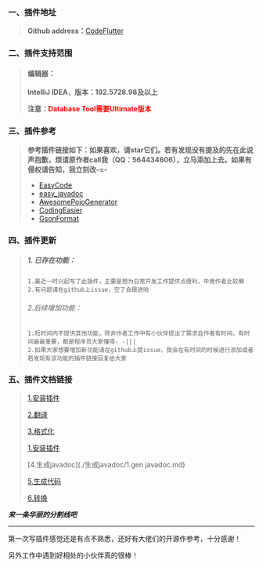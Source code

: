 ### 一、插件地址

>**Github address：**<a href="https://github.com/GingJing/CodeFlutter">CodeFlutter</a>

### 二、插件支持范围

>#### 编辑器：
>
>**IntelliJ IDEA**，**版本：192.5728.98及以上** 
>
>**注意：<font color="red">Database Tool需要Ultimate版本</font>**
>
>

### 三、插件参考

>**参考插件链接如下：如果喜欢，请star它们。若有发现没有提及的先在此说声抱歉，烦请原作者call我（QQ：564434606），立马添加上去。如果有侵权请告知，我立刻改-=-**
>
>- <a href="https://github.com/makejavas/EasyCode">EasyCode</a>
>- <a href="https://github.com/starcwang/easy_javadoc">easy_javadoc</a>
>- <a href="https://github.com/jineshfrancs/AwesomePojoGenerator">AwesomePojoGenerator</a>
>- <a href="https://gitee.com/Chave-Z/CodingEasier">CodingEasier</a>
>- <a href="https://github.com.cnpmjs.org/zzz40500/">GsonFormat</a>

### 四、插件更新

> ##### 1. 已存在功能：
>
> ```
> 1.最近一时兴起写了此插件，主要是想为日常开发工作提供点便利，毕竟作者比较懒
> 2.有问题请在github上issue，空了会跟进哈
> ```
>
> ###### 2.后续增加功能：
>
> ```说明
> 1.短时间内不提供其他功能，除非作者工作中有小伙伴提出了需求且作者有时间，有时间最最重要，都是程序员大家懂得- -|||
> 2.如果大家想要增加新功能请在github上提issue，我会在有时间的时候进行添加或者若发现有该功能的插件链接回复给大家
> ```

### 五、插件文档链接

>[1.安装插件](./安装插件/1.安装插件.md)
>
>[2.翻译](./翻译/1.翻译.md)
>
>[3.格式化](./格式化/1.格式化总介绍.md)
>
>[1.安装插件](./安装插件/1.安装插件.md)
>
>[4.生成javadoc](./生成javadoc/1.gen javadoc.md)
>
>[5.生成代码](./生成代码/1.生成代码总介绍.md)
>
>[6.转换](./转换/1.转换总介绍.md)

***来一条华丽的分割线吧***

---

第一次写插件感觉还是有点不熟悉，还好有大佬们的开源作参考，十分感谢！

另外工作中遇到好相处的小伙伴真的很棒！

